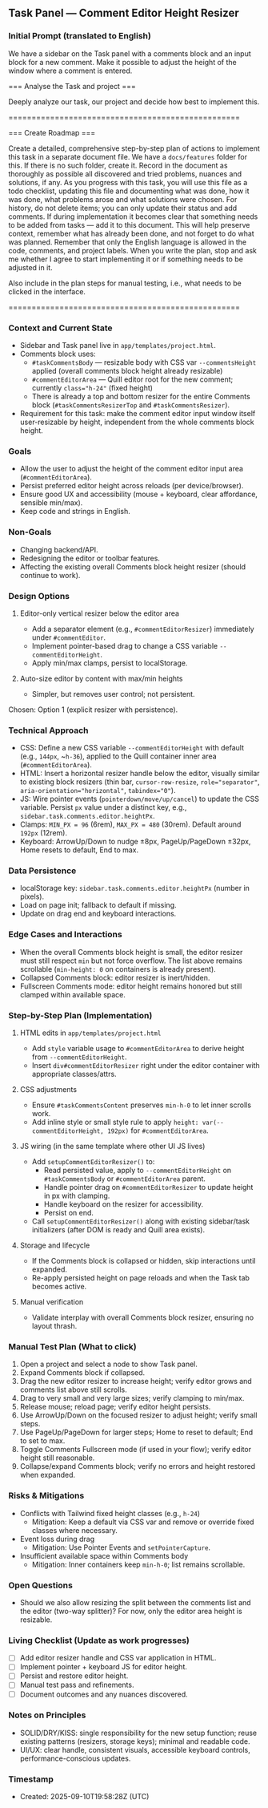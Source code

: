 ## Task Panel — Comment Editor Height Resizer

### Initial Prompt (translated to English)

We have a sidebar on the Task panel with a comments block and an input block for a new comment. Make it possible to adjust the height of the window where a comment is entered.

=== Analyse the Task and project ===

Deeply analyze our task, our project and decide how best to implement this.

==================================================

=== Create Roadmap ===

Create a detailed, comprehensive step-by-step plan of actions to implement this task in a separate document file. We have a `docs/features` folder for this. If there is no such folder, create it. Record in the document as thoroughly as possible all discovered and tried problems, nuances and solutions, if any. As you progress with this task, you will use this file as a todo checklist, updating this file and documenting what was done, how it was done, what problems arose and what solutions were chosen. For history, do not delete items; you can only update their status and add comments. If during implementation it becomes clear that something needs to be added from tasks — add it to this document. This will help preserve context, remember what has already been done, and not forget to do what was planned. Remember that only the English language is allowed in the code, comments, and project labels. When you write the plan, stop and ask me whether I agree to start implementing it or if something needs to be adjusted in it.

Also include in the plan steps for manual testing, i.e., what needs to be clicked in the interface.

==================================================

### Context and Current State

- Sidebar and Task panel live in `app/templates/project.html`.
- Comments block uses:
  - `#taskCommentsBody` — resizable body with CSS var `--commentsHeight` applied (overall comments block height already resizable)
  - `#commentEditorArea` — Quill editor root for the new comment; currently `class="h-24"` (fixed height)
  - There is already a top and bottom resizer for the entire Comments block (`#taskCommentsResizerTop` and `#taskCommentsResizer`).
- Requirement for this task: make the comment editor input window itself user-resizable by height, independent from the whole comments block height.

### Goals

- Allow the user to adjust the height of the comment editor input area (`#commentEditorArea`).
- Persist preferred editor height across reloads (per device/browser).
- Ensure good UX and accessibility (mouse + keyboard, clear affordance, sensible min/max).
- Keep code and strings in English.

### Non-Goals

- Changing backend/API.
- Redesigning the editor or toolbar features.
- Affecting the existing overall Comments block height resizer (should continue to work).

### Design Options

1) Editor-only vertical resizer below the editor area
   - Add a separator element (e.g., `#commentEditorResizer`) immediately under `#commentEditor`.
   - Implement pointer-based drag to change a CSS variable `--commentEditorHeight`.
   - Apply min/max clamps, persist to localStorage.

2) Auto-size editor by content with max/min heights
   - Simpler, but removes user control; not persistent.

Chosen: Option 1 (explicit resizer with persistence).

### Technical Approach

- CSS: Define a new CSS variable `--commentEditorHeight` with default (e.g., `144px`, ~`h-36`), applied to the Quill container inner area (`#commentEditorArea`).
- HTML: Insert a horizontal resizer handle below the editor, visually similar to existing block resizers (thin bar, `cursor-row-resize`, `role="separator"`, `aria-orientation="horizontal"`, `tabindex="0"`).
- JS: Wire pointer events (`pointerdown/move/up/cancel`) to update the CSS variable. Persist `px` value under a distinct key, e.g., `sidebar.task.comments.editor.heightPx`.
- Clamps: `MIN_PX = 96` (6rem), `MAX_PX = 480` (30rem). Default around `192px` (12rem).
- Keyboard: ArrowUp/Down to nudge ±8px, PageUp/PageDown ±32px, Home resets to default, End to max.

### Data Persistence

- localStorage key: `sidebar.task.comments.editor.heightPx` (number in pixels).
- Load on page init; fallback to default if missing.
- Update on drag end and keyboard interactions.

### Edge Cases and Interactions

- When the overall Comments block height is small, the editor resizer must still respect `min` but not force overflow. The list above remains scrollable (`min-height: 0` on containers is already present).
- Collapsed Comments block: editor resizer is inert/hidden.
- Fullscreen Comments mode: editor height remains honored but still clamped within available space.

### Step-by-Step Plan (Implementation)

1) HTML edits in `app/templates/project.html`
   - Add `style` variable usage to `#commentEditorArea` to derive height from `--commentEditorHeight`.
   - Insert `div#commentEditorResizer` right under the editor container with appropriate classes/attrs.

2) CSS adjustments
   - Ensure `#taskCommentsContent` preserves `min-h-0` to let inner scrolls work.
   - Add inline style or small style rule to apply `height: var(--commentEditorHeight, 192px)` for `#commentEditorArea`.

3) JS wiring (in the same template where other UI JS lives)
   - Add `setupCommentEditorResizer()` to:
     - Read persisted value, apply to `--commentEditorHeight` on `#taskCommentsBody` or `#commentEditorArea` parent.
     - Handle pointer drag on `#commentEditorResizer` to update height in px with clamping.
     - Handle keyboard on the resizer for accessibility.
     - Persist on end.
   - Call `setupCommentEditorResizer()` along with existing sidebar/task initializers (after DOM is ready and Quill area exists).

4) Storage and lifecycle
   - If the Comments block is collapsed or hidden, skip interactions until expanded.
   - Re-apply persisted height on page reloads and when the Task tab becomes active.

5) Manual verification
   - Validate interplay with overall Comments block resizer, ensuring no layout thrash.

### Manual Test Plan (What to click)

1) Open a project and select a node to show Task panel.
2) Expand Comments block if collapsed.
3) Drag the new editor resizer to increase height; verify editor grows and comments list above still scrolls.
4) Drag to very small and very large sizes; verify clamping to min/max.
5) Release mouse; reload page; verify editor height persists.
6) Use ArrowUp/Down on the focused resizer to adjust height; verify small steps.
7) Use PageUp/PageDown for larger steps; Home to reset to default; End to set to max.
8) Toggle Comments Fullscreen mode (if used in your flow); verify editor height still reasonable.
9) Collapse/expand Comments block; verify no errors and height restored when expanded.

### Risks & Mitigations

- Conflicts with Tailwind fixed height classes (e.g., `h-24`)
  - Mitigation: Keep a default via CSS var and remove or override fixed classes where necessary.
- Event loss during drag
  - Mitigation: Use Pointer Events and `setPointerCapture`.
- Insufficient available space within Comments body
  - Mitigation: Inner containers keep `min-h-0`; list remains scrollable.

### Open Questions

- Should we also allow resizing the split between the comments list and the editor (two-way splitter)? For now, only the editor area height is resizable.

### Living Checklist (Update as work progresses)

- [ ] Add editor resizer handle and CSS var application in HTML.
- [ ] Implement pointer + keyboard JS for editor height.
- [ ] Persist and restore editor height.
- [ ] Manual test pass and refinements.
- [ ] Document outcomes and any nuances discovered.

### Notes on Principles

- SOLID/DRY/KISS: single responsibility for the new setup function; reuse existing patterns (resizers, storage keys); minimal and readable code.
- UI/UX: clear handle, consistent visuals, accessible keyboard controls, performance-conscious updates.

### Timestamp

- Created: 2025-09-10T19:58:28Z (UTC)


